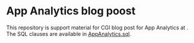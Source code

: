 # App Analytics blog poost

This repository is support material for CGI blog post for App Analytics at . The SQL clauses are available in [AppAnalytics.sql](AppAnalytics.sql).

